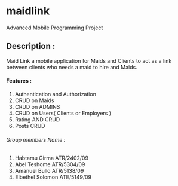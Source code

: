 # maidlink
Advanced Mobile Programming Project 


## Description :
 Maid Link a mobile application for Maids and Clients to act as a link between clients who needs a maid to hire and Maids.

#### Features : 
1. Authentication and Authorization 
2. CRUD on Maids 
3. CRUD on ADMINS 
4. CRUD on Users( Clients or Employers )
5. Rating  AND CRUD 
6. Posts CRUD



###### Group members Name : 
1. Habtamu Girma       ATR/2402/09
2. Abel Teshome        ATR/5304/09
3. Amanuel Bullo       ATR/5138/09
4. Elbethel Solomon    ATE/5149/09


